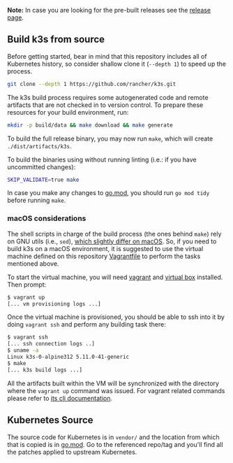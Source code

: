 **Note:** In case you are looking for the pre-built releases see the [release page](https://github.com/k3s-io/k3s/releases/latest).

## Build k3s from source

Before getting started, bear in mind that this repository includes all of
Kubernetes history, so consider shallow clone it (`--depth 1`) to speed up the
process.

```bash
git clone --depth 1 https://github.com/rancher/k3s.git
```

The k3s build process requires some autogenerated code and remote artifacts that are not checked in to version control.
To prepare these resources for your build environment, run:

```bash
mkdir -p build/data && make download && make generate
```

To build the full release binary, you may now run `make`, which will create `./dist/artifacts/k3s`.

To build the binaries using without running linting (i.e.: if you have uncommitted changes):

```bash
SKIP_VALIDATE=true make
```

In case you make any changes to [go.mod](go.mod), you should run `go mod tidy` before running `make`.

### macOS considerations

The shell scripts in charge of the build process (the ones behind `make`) rely
on GNU utils (i.e., `sed`),
[which slightly differ on macOS](https://unix.stackexchange.com/a/79357). So, if
you need to build k3s on a macOS environment, it is suggested to use the virtual
machine defined on this repository [Vagrantfile](Vagrantfile) to perform the
tasks mentioned above.

To start the virtual machine, you will need
[vagrant](https://www.vagrantup.com/) and
[virtual box](https://www.virtualbox.org/) installed. Then prompt:

```bash
$ vagrant up
[... vm provisioning logs ...]
```

Once the virtual machine is provisioned, you should be able to ssh into it by
doing `vagrant ssh` and perform any building task there:

```bash
$ vagrant ssh
[... ssh connection logs ..]
$ uname -a
Linux k3s-0-alpine312 5.11.0-41-generic
$ make
[... k3s build logs ...]
```

All the artifacts built within the VM will be synchronized with the directory
where the `vagrant up` command was issued. For vagrant related commands please
refer to [its cli documentation](https://www.vagrantup.com/docs/cli).

## Kubernetes Source

The source code for Kubernetes is in `vendor/` and the location from which that is copied
is in [go.mod](go.mod). Go to the referenced repo/tag and you'll find all the patches applied
to upstream Kubernetes.
